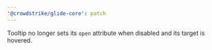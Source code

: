 ```yaml
---
'@crowdstrike/glide-core': patch
---
```


Tooltip no longer sets its `open` attribute when disabled and its target is hovered.
